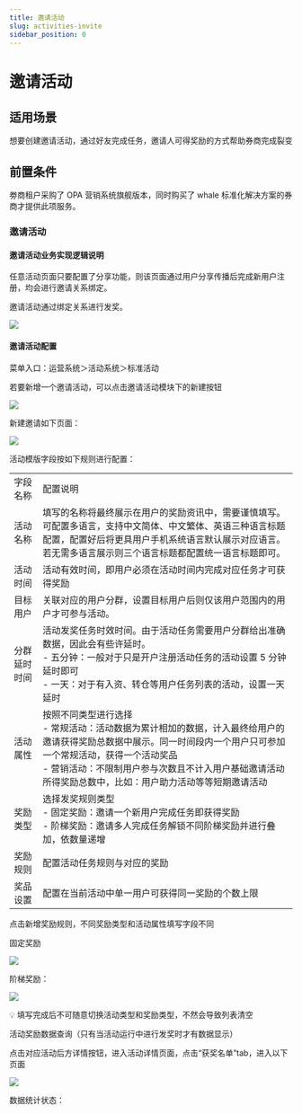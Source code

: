 ```yaml
---
title: 邀请活动
slug: activities-invite
sidebar_position: 0
---
```



# 邀请活动

## 适用场景

想要创建邀请活动，通过好友完成任务，邀请人可得奖励的方式帮助券商完成裂变

## 前置条件

劵商租户采购了 OPA 营销系统旗舰版本，同时购买了 whale 标准化解决方案的券商才提供此项服务。

### 邀请活动

#### 邀请活动业务实现逻辑说明

任意活动页面只要配置了分享功能，则该页面通过用户分享传播后完成新用户注册，均会进行邀请关系绑定。

邀请活动通过绑定关系进行发奖。

<img src="/assets/VwwXbFQWRomkzwx3Ri3cQ1KCnsd.png"/>

#### 邀请活动配置

菜单入口：运营系统＞活动系统＞标准活动

若要新增一个邀请活动，可以点击邀请活动模块下的新建按钮

<img src="/assets/Z3qtbfmCsoxSYdxmbePcBu8snZf.png"/>

新建邀请如下页面：

<img src="/assets/ZfCYb3ZKioEJcSx8XdzcnYCsnsc.png"/>

活动模版字段按如下规则进行配置：

|   |   |
|---|---|
|字段名称|配置说明|
|活动名称|填写的名称将最终展示在用户的奖励资讯中，需要谨慎填写。可配置多语言，支持中文简体、中文繁体、英语三种语言标题配置，配置好后将更具用户手机系统语言默认展示对应语言。若无需多语言展示则三个语言标题都配置统一语言标题即可。|
|活动时间|活动有效时间，即用户必须在活动时间内完成对应任务才可获得奖励|
|目标用户|关联对应的用户分群，设置目标用户后则仅该用户范围内的用户才可参与活动。|
|分群延时时间|活动发奖任务时效时间。由于活动任务需要用户分群给出准确数据，因此会有些许延时。<br/>- 五分钟：一般对于只是开户注册活动任务的活动设置 5 分钟延时即可<br/>- 一天：对于有入资、转仓等用户任务列表的活动，设置一天延时|
|活动属性|按照不同类型进行选择<br/>- 常规活动：活动数据为累计相加的数据，计入最终给用户的邀请获得奖励总数据中展示。同一时间段内一个用户只可参加一个常规活动，获得一个活动奖品<br/>- 营销活动：不限制用户参与次数且不计入用户基础邀请活动所得奖励总数中，比如：用户助力活动等等短期邀请活动|
|奖励类型|选择发奖规则类型<br/>- 固定奖励：邀请一个新用户完成任务即获得奖励<br/>- 阶梯奖励：邀请多人完成任务解锁不同阶梯奖励并进行叠加，依数量递增|
|奖励规则|配置活动任务规则与对应的奖励|
|奖品设置|配置在当前活动中单一用户可获得同一奖励的个数上限|

点击新增奖励规则，不同奖励类型和活动属性填写字段不同

固定奖励

<img src="/assets/NGAebX7wQoFWy9xWDWZcBeQkn9b.png"/>

阶梯奖励：

<img src="/assets/CaXobHvMkoaib0xlJljcB0LLnAc.png"/>

<div class="callout callout-bg-2 callout-border-2">
<p>💡 填写完成后不可随意切换活动类型和奖励类型，不然会导致列表清空</p>
</div>

活动奖励数据查询（只有当活动运行中进行发奖时才有数据显示）

点击对应活动后方详情按钮，进入活动详情页面，点击“获奖名单”tab，进入以下页面

<img src="/assets/FTqKbWI4SoNQPJxO6OGcNRDznff.png"/>

数据统计状态：

